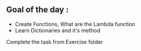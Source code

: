 ## **Goal of the day :**

  * Create Functions, What are the Lambda function <br>
  * Learn Dictionaries and it's method <br> 

Complete the task from Exercise folder
